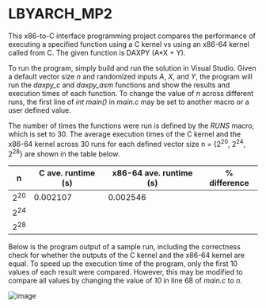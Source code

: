# LBYARCH_MP2

This x86-to-C interface programming project compares the performance of executing a specified function using a C kernel vs using an x86-64 kernel called from C. The given function is DAXPY (A*X + Y).

To run the program, simply build and run the solution in Visual Studio. Given a default vector size _n_ and randomized inputs _A_, _X_, and _Y_, the program will run the *daxpy_c* and *daxpy_asm* functions and show the results and execution times of each function. To change the value of _n_ across different runs, the first line of *int main()* in *main.c* may be set to another macro or a user defined value. 

The number of times the functions were run is defined by the *RUNS* macro, which is set to 30. The average execution times of the C kernel and the x86-64 kernel across 30 runs for each defined vector size n = {2<sup>20</sup>, 2<sup>24</sup>, 2<sup>28</sup>} are shown in the table below. 

| n | C ave. runtime (s) | x86-64 ave. runtime (s) |  % difference |
| --- | --- | --- | --- |
| 2<sup>20</sup> | 0.002107 | 0.002546 | |
| 2<sup>24</sup> | | | |
| 2<sup>28</sup> | | | |

Below is the program output of a sample run, including the correctness check for whether the outputs of the C kernel and the x86-64 kernel are equal. To speed up the execution time of the program, only the first 10 values of each result were compared. However, this may be modified to compare all values by changing the value of *10* in line 68 of *main.c* to *n*.

![image](https://github.com/howard-rose/LBYARCH_MP2/assets/25128643/6c5e58dd-6f49-4e3b-9a37-4862f62f8610)
